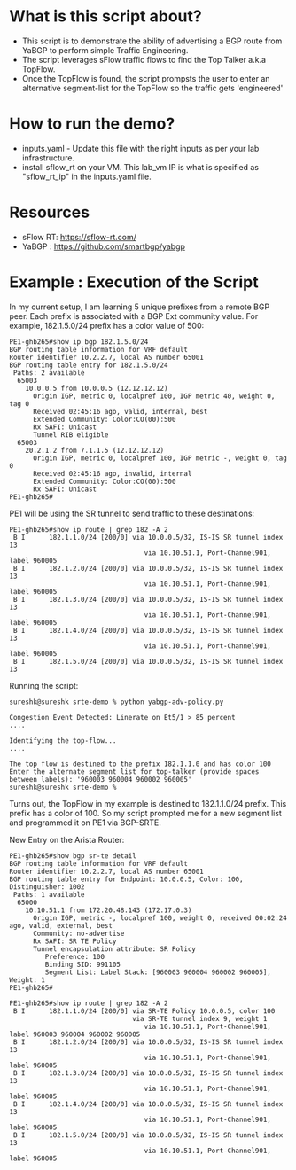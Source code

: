 # What is this script about? #

- This script is to demonstrate the ability of advertising a BGP route from YaBGP to perform simple Traffic Engineering.
- The script leverages sFlow traffic flows to find the Top Talker a.k.a TopFlow.
- Once the TopFlow is found, the script prompsts the user to enter an alternative segment-list for the TopFlow so the traffic gets 'engineered'

# How to run the demo? #

 - inputs.yaml - Update this file with the right inputs as per your lab infrastructure.
 - install sflow_rt on your VM. This lab_vm IP is what is specified as "sflow_rt_ip" in the inputs.yaml file.

# Resources #

- sFlow RT: https://sflow-rt.com/
- YaBGP : https://github.com/smartbgp/yabgp

# Example : Execution of the Script #

In my current setup, I am learning 5 unique prefixes from a remote BGP peer. Each prefix is associated with a BGP Ext community value.
For example, 182.1.5.0/24 prefix has a color value of 500:

```
PE1-ghb265#show ip bgp 182.1.5.0/24
BGP routing table information for VRF default
Router identifier 10.2.2.7, local AS number 65001
BGP routing table entry for 182.1.5.0/24
 Paths: 2 available
  65003
    10.0.0.5 from 10.0.0.5 (12.12.12.12)
      Origin IGP, metric 0, localpref 100, IGP metric 40, weight 0, tag 0
      Received 02:45:16 ago, valid, internal, best
      Extended Community: Color:CO(00):500
      Rx SAFI: Unicast
      Tunnel RIB eligible
  65003
    20.2.1.2 from 7.1.1.5 (12.12.12.12)
      Origin IGP, metric 0, localpref 100, IGP metric -, weight 0, tag 0
      Received 02:45:16 ago, invalid, internal
      Extended Community: Color:CO(00):500
      Rx SAFI: Unicast
PE1-ghb265#
```

PE1 will be using the SR tunnel to send traffic to these destinations:


```
PE1-ghb265#show ip route | grep 182 -A 2
 B I      182.1.1.0/24 [200/0] via 10.0.0.5/32, IS-IS SR tunnel index 13
                                  via 10.10.51.1, Port-Channel901, label 960005
 B I      182.1.2.0/24 [200/0] via 10.0.0.5/32, IS-IS SR tunnel index 13
                                  via 10.10.51.1, Port-Channel901, label 960005
 B I      182.1.3.0/24 [200/0] via 10.0.0.5/32, IS-IS SR tunnel index 13
                                  via 10.10.51.1, Port-Channel901, label 960005
 B I      182.1.4.0/24 [200/0] via 10.0.0.5/32, IS-IS SR tunnel index 13
                                  via 10.10.51.1, Port-Channel901, label 960005
 B I      182.1.5.0/24 [200/0] via 10.0.0.5/32, IS-IS SR tunnel index 13

```

Running the script:

```
sureshk@sureshk srte-demo % python yabgp-adv-policy.py

Congestion Event Detected: Linerate on Et5/1 > 85 percent
....

Identifying the top-flow...
....

The top flow is destined to the prefix 182.1.1.0 and has color 100
Enter the alternate segment list for top-talker (provide spaces between labels): '960003 960004 960002 960005'
sureshk@sureshk srte-demo %
```

Turns out, the TopFlow in my example is destined to 182.1.1.0/24 prefix. This prefix has a color of 100. So my script prompted me for a new segment list and programmed it on PE1 via BGP-SRTE.


New Entry on the Arista Router:
```
PE1-ghb265#show bgp sr-te detail
BGP routing table information for VRF default
Router identifier 10.2.2.7, local AS number 65001
BGP routing table entry for Endpoint: 10.0.0.5, Color: 100, Distinguisher: 1002
 Paths: 1 available
  65000
    10.10.51.1 from 172.20.48.143 (172.17.0.3)
      Origin IGP, metric -, localpref 100, weight 0, received 00:02:24 ago, valid, external, best
      Community: no-advertise
      Rx SAFI: SR TE Policy
      Tunnel encapsulation attribute: SR Policy
         Preference: 100
         Binding SID: 991105
         Segment List: Label Stack: [960003 960004 960002 960005], Weight: 1
PE1-ghb265#
```
```
PE1-ghb265#show ip route | grep 182 -A 2
 B I      182.1.1.0/24 [200/0] via SR-TE Policy 10.0.0.5, color 100
                               via SR-TE tunnel index 9, weight 1
                                  via 10.10.51.1, Port-Channel901, label 960003 960004 960002 960005
 B I      182.1.2.0/24 [200/0] via 10.0.0.5/32, IS-IS SR tunnel index 13
                                  via 10.10.51.1, Port-Channel901, label 960005
 B I      182.1.3.0/24 [200/0] via 10.0.0.5/32, IS-IS SR tunnel index 13
                                  via 10.10.51.1, Port-Channel901, label 960005
 B I      182.1.4.0/24 [200/0] via 10.0.0.5/32, IS-IS SR tunnel index 13
                                  via 10.10.51.1, Port-Channel901, label 960005
 B I      182.1.5.0/24 [200/0] via 10.0.0.5/32, IS-IS SR tunnel index 13
                                  via 10.10.51.1, Port-Channel901, label 960005
```
